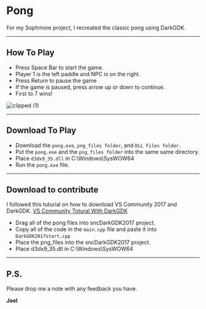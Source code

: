 # Pong
For my Sophmore project, I recreated the classic pong using DarkGDK.

---
## How To Play
- Press Space Bar to start the game.
- Player 1 is the left paddle and NPC is on the right.
- Press Return to pause the game
- If the game is paused, press arrow up or down to continue.
- First to 7 wins!

![clipped (1)](https://github.com/joel-1080p/pong/assets/156847809/282e0efd-ee9a-453a-bfc3-3af6ec436b2d)

---
## Download To Play
- Download the `pong.exe`, `png_files folder`, and `DLL Files folder`.
- Put the `pong.exe` and the `png_files folder` into the same same directory.
- Place `d3dx9_35.dll` in C:\Windows\SysWOW64
- Run the `pong.exe` file.

---
## Download to contribute
I followed this tuturial on how to download VS Community 2017 and DarkGDK.
[VS Community Totural With DarkGDK](https://servicedesk.snc.edu/hc/en-us/articles/360034544854-Computer-Science-Installing-DarkGDK)

- Drag all of the pong files into sncDarkGDK2017 project.
- Copy all of the code in the `main.cpp` file and paste it into `DarkGDK2017start.cpp`
- Place the png_files into the sncDarkGDK2017 project.
- Place d3dx9_35.dll in C:\Windows\SysWOW64
---
## P.S.

Please drop me a note with any feedback you have.

**Joel**
